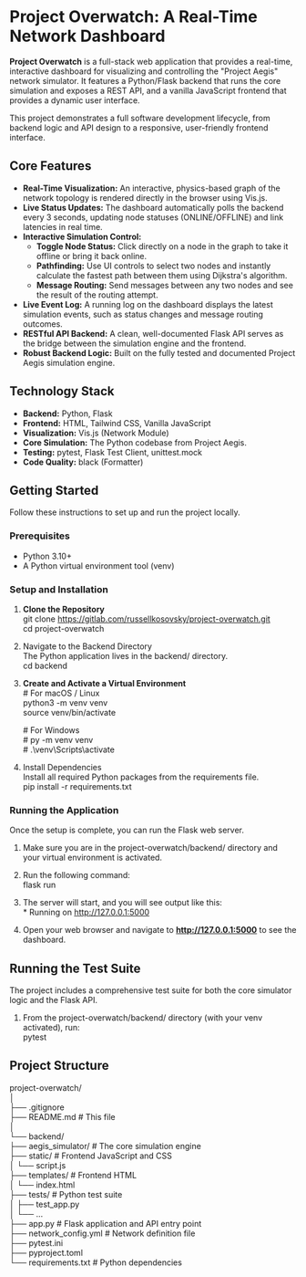 # **Project Overwatch: A Real-Time Network Dashboard**

**Project Overwatch** is a full-stack web application that provides a real-time, interactive dashboard for visualizing and controlling the "Project Aegis" network simulator. It features a Python/Flask backend that runs the core simulation and exposes a REST API, and a vanilla JavaScript frontend that provides a dynamic user interface.

This project demonstrates a full software development lifecycle, from backend logic and API design to a responsive, user-friendly frontend interface.


## **Core Features**

* **Real-Time Visualization:** An interactive, physics-based graph of the network topology is rendered directly in the browser using Vis.js.  
* **Live Status Updates:** The dashboard automatically polls the backend every 3 seconds, updating node statuses (ONLINE/OFFLINE) and link latencies in real time.  
* **Interactive Simulation Control:**  
  * **Toggle Node Status:** Click directly on a node in the graph to take it offline or bring it back online.  
  * **Pathfinding:** Use UI controls to select two nodes and instantly calculate the fastest path between them using Dijkstra's algorithm.  
  * **Message Routing:** Send messages between any two nodes and see the result of the routing attempt.  
* **Live Event Log:** A running log on the dashboard displays the latest simulation events, such as status changes and message routing outcomes.  
* **RESTful API Backend:** A clean, well-documented Flask API serves as the bridge between the simulation engine and the frontend.  
* **Robust Backend Logic:** Built on the fully tested and documented Project Aegis simulation engine.

## **Technology Stack**

* **Backend:** Python, Flask  
* **Frontend:** HTML, Tailwind CSS, Vanilla JavaScript  
* **Visualization:** Vis.js (Network Module)  
* **Core Simulation:** The Python codebase from Project Aegis.  
* **Testing:** pytest, Flask Test Client, unittest.mock  
* **Code Quality:** black (Formatter)

## **Getting Started**

Follow these instructions to set up and run the project locally.

### **Prerequisites**

* Python 3.10+  
* A Python virtual environment tool (venv)

### **Setup and Installation**

1. **Clone the Repository**  
   git clone <https://gitlab.com/russellkosovsky/project-overwatch.git>  
   cd project-overwatch

2. Navigate to the Backend Directory  
   The Python application lives in the backend/ directory.  
   cd backend

3. **Create and Activate a Virtual Environment**  
   \# For macOS / Linux  
   python3 \-m venv venv  
   source venv/bin/activate

   \# For Windows  
   \# py \-m venv venv  
   \# .\\venv\\Scripts\\activate

4. Install Dependencies  
   Install all required Python packages from the requirements file.  
   pip install \-r requirements.txt

### **Running the Application**

Once the setup is complete, you can run the Flask web server.

1. Make sure you are in the project-overwatch/backend/ directory and your virtual environment is activated.  
2. Run the following command:  
   flask run

3. The server will start, and you will see output like this:  
    \* Running on http://127.0.0.1:5000

4. Open your web browser and navigate to **http://127.0.0.1:5000** to see the dashboard.

## **Running the Test Suite**

The project includes a comprehensive test suite for both the core simulator logic and the Flask API.

1. From the project-overwatch/backend/ directory (with your venv activated), run:  
   pytest

## **Project Structure**

project-overwatch/  
│  
├── .gitignore  
├── README.md               \# This file  
│  
└── backend/  
    ├── aegis\_simulator/    \# The core simulation engine  
    ├── static/             \# Frontend JavaScript and CSS  
    │   └── script.js  
    ├── templates/          \# Frontend HTML  
    │   └── index.html  
    ├── tests/              \# Python test suite  
    │   ├── test\_app.py  
    │   └── ...  
    ├── app.py              \# Flask application and API entry point  
    ├── network\_config.yml  \# Network definition file  
    ├── pytest.ini  
    ├── pyproject.toml  
    └── requirements.txt    \# Python dependencies  